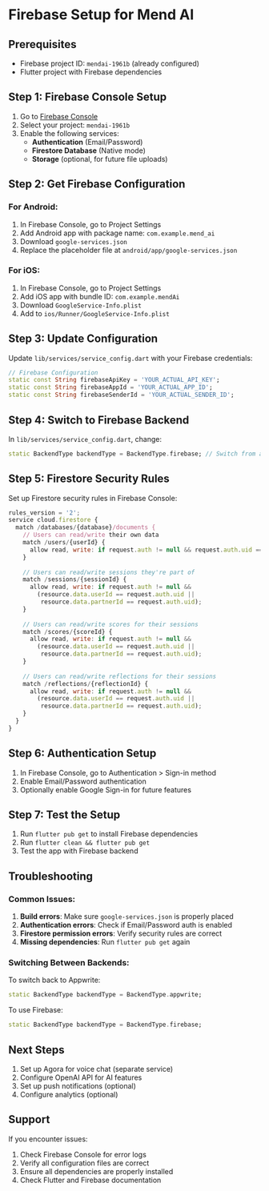 # Firebase Setup for Mend AI

## Prerequisites
- Firebase project ID: `mendai-1961b` (already configured)
- Flutter project with Firebase dependencies

## Step 1: Firebase Console Setup

1. Go to [Firebase Console](https://console.firebase.google.com/)
2. Select your project: `mendai-1961b`
3. Enable the following services:
   - **Authentication** (Email/Password)
   - **Firestore Database** (Native mode)
   - **Storage** (optional, for future file uploads)

## Step 2: Get Firebase Configuration

### For Android:
1. In Firebase Console, go to Project Settings
2. Add Android app with package name: `com.example.mend_ai`
3. Download `google-services.json`
4. Replace the placeholder file at `android/app/google-services.json`

### For iOS:
1. In Firebase Console, go to Project Settings
2. Add iOS app with bundle ID: `com.example.mendAi`
3. Download `GoogleService-Info.plist`
4. Add to `ios/Runner/GoogleService-Info.plist`

## Step 3: Update Configuration

Update `lib/services/service_config.dart` with your Firebase credentials:

```dart
// Firebase Configuration
static const String firebaseApiKey = 'YOUR_ACTUAL_API_KEY';
static const String firebaseAppId = 'YOUR_ACTUAL_APP_ID';
static const String firebaseSenderId = 'YOUR_ACTUAL_SENDER_ID';
```

## Step 4: Switch to Firebase Backend

In `lib/services/service_config.dart`, change:

```dart
static BackendType backendType = BackendType.firebase; // Switch from appwrite to firebase
```

## Step 5: Firestore Security Rules

Set up Firestore security rules in Firebase Console:

```javascript
rules_version = '2';
service cloud.firestore {
  match /databases/{database}/documents {
    // Users can read/write their own data
    match /users/{userId} {
      allow read, write: if request.auth != null && request.auth.uid == userId;
    }
    
    // Users can read/write sessions they're part of
    match /sessions/{sessionId} {
      allow read, write: if request.auth != null && 
        (resource.data.userId == request.auth.uid || 
         resource.data.partnerId == request.auth.uid);
    }
    
    // Users can read/write scores for their sessions
    match /scores/{scoreId} {
      allow read, write: if request.auth != null && 
        (resource.data.userId == request.auth.uid || 
         resource.data.partnerId == request.auth.uid);
    }
    
    // Users can read/write reflections for their sessions
    match /reflections/{reflectionId} {
      allow read, write: if request.auth != null && 
        (resource.data.userId == request.auth.uid || 
         resource.data.partnerId == request.auth.uid);
    }
  }
}
```

## Step 6: Authentication Setup

1. In Firebase Console, go to Authentication > Sign-in method
2. Enable Email/Password authentication
3. Optionally enable Google Sign-in for future features

## Step 7: Test the Setup

1. Run `flutter pub get` to install Firebase dependencies
2. Run `flutter clean && flutter pub get`
3. Test the app with Firebase backend

## Troubleshooting

### Common Issues:

1. **Build errors**: Make sure `google-services.json` is properly placed
2. **Authentication errors**: Check if Email/Password auth is enabled
3. **Firestore permission errors**: Verify security rules are correct
4. **Missing dependencies**: Run `flutter pub get` again

### Switching Between Backends:

To switch back to Appwrite:
```dart
static BackendType backendType = BackendType.appwrite;
```

To use Firebase:
```dart
static BackendType backendType = BackendType.firebase;
```

## Next Steps

1. Set up Agora for voice chat (separate service)
2. Configure OpenAI API for AI features
3. Set up push notifications (optional)
4. Configure analytics (optional)

## Support

If you encounter issues:
1. Check Firebase Console for error logs
2. Verify all configuration files are correct
3. Ensure all dependencies are properly installed
4. Check Flutter and Firebase documentation 
